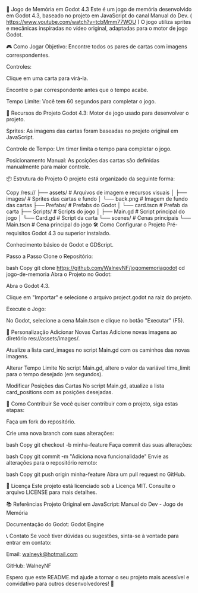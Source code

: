 
🧠 Jogo de Memória em Godot 4.3
Este é um jogo de memória desenvolvido em Godot 4.3, baseado no projeto em JavaScript do canal Manual do Dev. ( https://www.youtube.com/watch?v=tcbMmm77WOU ) O jogo utiliza sprites e mecânicas inspiradas no vídeo original, adaptadas para o motor de jogo Godot.

🎮 Como Jogar
Objetivo: Encontre todos os pares de cartas com imagens correspondentes.

Controles:

Clique em uma carta para virá-la.

Encontre o par correspondente antes que o tempo acabe.

Tempo Limite: Você tem 60 segundos para completar o jogo.

🚀 Recursos do Projeto
Godot 4.3: Motor de jogo usado para desenvolver o projeto.

Sprites: As imagens das cartas foram baseadas no projeto original em JavaScript.

Controle de Tempo: Um timer limita o tempo para completar o jogo.

Posicionamento Manual: As posições das cartas são definidas manualmente para maior controle.

📦 Estrutura do Projeto
O projeto está organizado da seguinte forma:

Copy
/res://
  ├── assets/                # Arquivos de imagem e recursos visuais
  │   ├── images/            # Sprites das cartas e fundo
  │   └── back.png           # Imagem de fundo das cartas
  ├── Prefabs/               # Prefabs do Godot
  │   └── card.tscn          # Prefab da carta
  ├── Scripts/               # Scripts do jogo
  │   ├── Main.gd            # Script principal do jogo
  │   └── Card.gd            # Script da carta
  └── scenes/                # Cenas principais
      └── Main.tscn          # Cena principal do jogo
🛠️ Como Configurar o Projeto
Pré-requisitos
Godot 4.3 ou superior instalado.

Conhecimento básico de Godot e GDScript.

Passo a Passo
Clone o Repositório:

bash
Copy
git clone https://github.com/WalneyNF/jogomemoriagodot
cd jogo-de-memoria
Abra o Projeto no Godot:

Abra o Godot 4.3.

Clique em "Importar" e selecione o arquivo project.godot na raiz do projeto.

Execute o Jogo:

No Godot, selecione a cena Main.tscn e clique no botão "Executar" (F5).

🎨 Personalização
Adicionar Novas Cartas
Adicione novas imagens ao diretório res://assets/images/.

Atualize a lista card_images no script Main.gd com os caminhos das novas imagens.

Alterar Tempo Limite
No script Main.gd, altere o valor da variável time_limit para o tempo desejado (em segundos).

Modificar Posições das Cartas
No script Main.gd, atualize a lista card_positions com as posições desejadas.

🤝 Como Contribuir
Se você quiser contribuir com o projeto, siga estas etapas:

Faça um fork do repositório.

Crie uma nova branch com suas alterações:

bash
Copy
git checkout -b minha-feature
Faça commit das suas alterações:

bash
Copy
git commit -m "Adiciona nova funcionalidade"
Envie as alterações para o repositório remoto:

bash
Copy
git push origin minha-feature
Abra um pull request no GitHub.

📄 Licença
Este projeto está licenciado sob a Licença MIT. Consulte o arquivo LICENSE para mais detalhes.

📚 Referências
Projeto Original em JavaScript: Manual do Dev - Jogo de Memória

Documentação do Godot: Godot Engine

📞 Contato
Se você tiver dúvidas ou sugestões, sinta-se à vontade para entrar em contato:

Email: walneyk@hotmail.com

GitHub: WalneyNF

Espero que este README.md ajude a tornar o seu projeto mais acessível e convidativo para outros desenvolvedores! 🚀
